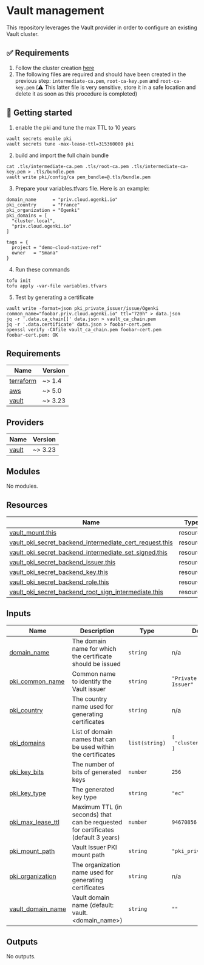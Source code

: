 # Vault management

This repository leverages the Vault provider in order to configure an existing Vault cluster.

## ✅ Requirements

1. Follow the cluster creation [here](../cluster/README.md)
2. The following files are required and should have been created in the previous step: `intermediate-ca.pem`, `root-ca-key.pem` and `root-ca-key.pem` (⚠️ This latter file is very sensitive, store it in a safe location and delete it as soon as this procedure is completed)

## 🚀 Getting started

1. enable the pki and tune the max TTL to 10 years

```console
vault secrets enable pki
vault secrets tune -max-lease-ttl=315360000 pki
```
2. build and import the full chain bundle

```console
cat .tls/intermediate-ca.pem .tls/root-ca.pem .tls/intermediate-ca-key.pem > .tls/bundle.pem
vault write pki/config/ca pem_bundle=@.tls/bundle.pem
```

3. Prepare your variables.tfvars file. Here is an example:

```hcl
domain_name      = "priv.cloud.ogenki.io"
pki_country      = "France"
pki_organization = "Ogenki"
pki_domains = [
  "cluster.local",
  "priv.cloud.ogenki.io"
]

tags = {
  project = "demo-cloud-native-ref"
  owner   = "Smana"
}
```

4. Run these commands

```console
tofu init
tofu apply -var-file variables.tfvars
```

5. Test by generating a certificate

```console
vault write -format=json pki_private_issuer/issue/Ogenki common_name="foobar.priv.cloud.ogenki.io" ttl="720h" > data.json
jq -r '.data.ca_chain[]' data.json > vault_ca_chain.pem
jq -r '.data.certificate' data.json > foobar-cert.pem
openssl verify -CAfile vault_ca_chain.pem foobar-cert.pem
foobar-cert.pem: OK
```


<!-- BEGINNING OF PRE-COMMIT-TERRAFORM DOCS HOOK -->
## Requirements

| Name | Version |
|------|---------|
| <a name="requirement_terraform"></a> [terraform](#requirement\_terraform) | ~> 1.4 |
| <a name="requirement_aws"></a> [aws](#requirement\_aws) | ~> 5.0 |
| <a name="requirement_vault"></a> [vault](#requirement\_vault) | ~> 3.23 |

## Providers

| Name | Version |
|------|---------|
| <a name="provider_vault"></a> [vault](#provider\_vault) | ~> 3.23 |

## Modules

No modules.

## Resources

| Name | Type |
|------|------|
| [vault_mount.this](https://registry.terraform.io/providers/hashicorp/vault/latest/docs/resources/mount) | resource |
| [vault_pki_secret_backend_intermediate_cert_request.this](https://registry.terraform.io/providers/hashicorp/vault/latest/docs/resources/pki_secret_backend_intermediate_cert_request) | resource |
| [vault_pki_secret_backend_intermediate_set_signed.this](https://registry.terraform.io/providers/hashicorp/vault/latest/docs/resources/pki_secret_backend_intermediate_set_signed) | resource |
| [vault_pki_secret_backend_issuer.this](https://registry.terraform.io/providers/hashicorp/vault/latest/docs/resources/pki_secret_backend_issuer) | resource |
| [vault_pki_secret_backend_key.this](https://registry.terraform.io/providers/hashicorp/vault/latest/docs/resources/pki_secret_backend_key) | resource |
| [vault_pki_secret_backend_role.this](https://registry.terraform.io/providers/hashicorp/vault/latest/docs/resources/pki_secret_backend_role) | resource |
| [vault_pki_secret_backend_root_sign_intermediate.this](https://registry.terraform.io/providers/hashicorp/vault/latest/docs/resources/pki_secret_backend_root_sign_intermediate) | resource |

## Inputs

| Name | Description | Type | Default | Required |
|------|-------------|------|---------|:--------:|
| <a name="input_domain_name"></a> [domain\_name](#input\_domain\_name) | The domain name for which the certificate should be issued | `string` | n/a | yes |
| <a name="input_pki_common_name"></a> [pki\_common\_name](#input\_pki\_common\_name) | Common name to identify the Vault issuer | `string` | `"Private PKI - Vault Issuer"` | no |
| <a name="input_pki_country"></a> [pki\_country](#input\_pki\_country) | The country name used for generating certificates | `string` | n/a | yes |
| <a name="input_pki_domains"></a> [pki\_domains](#input\_pki\_domains) | List of domain names that can be used within the certificates | `list(string)` | <pre>[<br>  "cluster.local"<br>]</pre> | no |
| <a name="input_pki_key_bits"></a> [pki\_key\_bits](#input\_pki\_key\_bits) | The number of bits of generated keys | `number` | `256` | no |
| <a name="input_pki_key_type"></a> [pki\_key\_type](#input\_pki\_key\_type) | The generated key type | `string` | `"ec"` | no |
| <a name="input_pki_max_lease_ttl"></a> [pki\_max\_lease\_ttl](#input\_pki\_max\_lease\_ttl) | Maximum TTL (in seconds) that can be requested for certificates (default 3 years) | `number` | `94670856` | no |
| <a name="input_pki_mount_path"></a> [pki\_mount\_path](#input\_pki\_mount\_path) | Vault Issuer PKI mount path | `string` | `"pki_private_issuer"` | no |
| <a name="input_pki_organization"></a> [pki\_organization](#input\_pki\_organization) | The organization name used for generating certificates | `string` | n/a | yes |
| <a name="input_vault_domain_name"></a> [vault\_domain\_name](#input\_vault\_domain\_name) | Vault domain name (default: vault.<domain\_name>) | `string` | `""` | no |

## Outputs

No outputs.
<!-- END OF PRE-COMMIT-TERRAFORM DOCS HOOK -->
